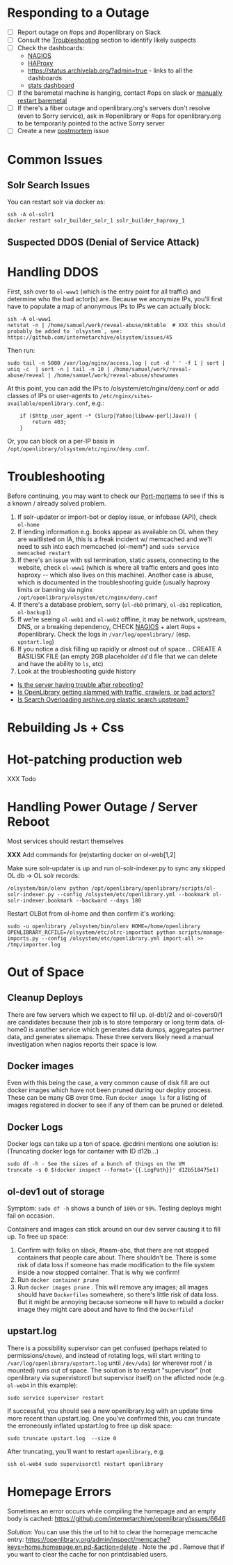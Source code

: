 # Responding to a Outage

- [ ] Report outage on #ops and #openlibrary on Slack
- [ ] Consult the [Troubleshooting](#Troubleshooting) section to identify likely suspects
- [ ] Check the dashboards:
    - [NAGIOS](https://monitor.archive.org/cgi-bin/nagios3/status.cgi?hostgroup=24.openlibrary&style=detail)
    - [HAProxy](https://openlibrary.org/admin?stats)
    - https://status.archivelab.org/?admin=true - links to all the dashboards
    - [stats dashboard](http://ol-home.us.archive.org:8088/dashboard/)
- [ ] If the baremetal machine is hanging, contact #ops on slack or [manually restart baremetal](https://gnt-webmgr.us.archive.org/)
- [ ] If there's a fiber outage and openlibrary.org's servers don't resolve (even to Sorry service), ask in #openlibrary or #ops for openlibrary.org to be temporarily pointed to the active Sorry server
- [ ] Create a new [postmortem](https://github.com/internetarchive/openlibrary/issues/new?assignees=&labels=Type%3A+Post-Mortem%2C+Priority%3A+0%2C+GJ%3A+Triage+Exception&template=post_mortem.md&title=) issue

# Common Issues

## Solr Search Issues

You can restart solr via docker as:

```
ssh -A ol-solr1
docker restart solr_builder_solr_1 solr_builder_haproxy_1
```

## Suspected DDOS (Denial of Service Attack)

# Handling DDOS

First, ssh over to `ol-www1` (which is the entry point for all traffic) and determine who the bad actor(s) are. Because we anonymize IPs, you'll first have to populate a map of anonymous IPs to IPs we can actually block:

```
ssh -A ol-www1
netstat -n | /home/samuel/work/reveal-abuse/mktable  # XXX this should probably be added to `olsystem`, see: https://github.com/internetarchive/olsystem/issues/45
```

Then run:

```
sudo tail -n 5000 /var/log/nginx/access.log | cut -d ' ' -f 1 | sort | uniq -c  | sort -n | tail -n 10 | /home/samuel/work/reveal-abuse/reveal | /home/samuel/work/reveal-abuse/shownames
```

At this point, you can add the IPs to /olsystem/etc/nginx/deny.conf or add classes of IPs or user-agents to `/etc/nginx/sites-available/openlibrary.conf`, e.g.:

```
    if ($http_user_agent ~* (Slurp|Yahoo|libwww-perl|Java)) {
        return 403;
    }
```

Or, you can block on a per-IP basis in `/opt/openlibrary/olsystem/etc/nginx/deny.conf`.

# Troubleshooting

Before continuing, you may want to check our [Port-mortems](https://github.com/internetarchive/openlibrary/issues?q=is%3Aissue+label%3A%22Type%3A+Post-Mortem%22+) to see if this is a known / already solved problem.

1. If solr-updater or import-bot or deploy issue, or infobase (API), check `ol-home`
2. If lending information e.g. books appear as available on OL when they are waitlisted on IA, this is a freak incident w/ memcached and we'll need to ssh into each memcached (ol-mem*) and `sudo service memcached restart`
3. If there's an issue with ssl termination, static assets, connecting to the website, check `ol-www1` (which is where all traffic enters and goes into haproxy -- which also lives on this machine). Another case is abuse, which is documented in the troubleshooting guide (usually haproxy limits or banning via nginx `/opt/openlibrary/olsystem/etc/nginx/deny.conf`
4. If there's a database problem, sorry (`ol-db0` primary, `ol-db1` replication, `ol-backup1`)
5. If we're seeing `ol-web1` and `ol-web2` offline, it may be network, upstream, DNS, or a breaking dependency, CHECK [NAGIOS](https://monitor.archive.org/cgi-bin/nagios3/status.cgi?hostgroup=24.openlibrary&style=detail) + alert #ops + #openlibrary. Check the logs in `/var/log/openlibrary/` (esp. `upstart.log`)
7. If you notice a disk filling up rapidly or almost out of space... CREATE A BASILISK FILE (an empty 2GB placeholder `dd`'d file that we can delete and have the ability to `ls`, etc)
8. Look at the troubleshooting guide history

- [Is the server having trouble after rebooting?](#Handling_Server_Reboot)
- [Is OpenLibrary getting slammed with traffic, crawlers, or bad actors?](#Handling_DDOS)
- [Is Search Overloading archive.org elastic search upstream?](#Overloaded_Search)

# Rebuilding Js + Css

# Hot-patching production web

XXX Todo

# Handling Power Outage / Server Reboot

Most services should restart themselves

**XXX** Add commands for (re)starting docker on ol-web[1,2] 

Make sure solr-updater is up and run ol-solr-indexer.py to sync any skipped OL db -> OL solr records:

```
/olsystem/bin/olenv python /opt/openlibrary/openlibrary/scripts/ol-solr-indexer.py --config /olsystem/etc/openlibrary.yml --bookmark ol-solr-indexer.bookmark --backward --days 180
```

Restart OLBot from ol-home and then confirm it's working:

```
sudo -u openlibrary /olsystem/bin/olenv HOME=/home/openlibrary OPENLIBRARY_RCFILE=/olsystem/etc/olrc-importbot python scripts/manage-imports.py --config /olsystem/etc/openlibrary.yml import-all >> /tmp/importer.log
```

# Out of Space

## Cleanup Deploys

There are few servers which we expect to fill up. ol-db1/2 and ol-covers0/1 are candidates because their job is to store temporary or long term data. ol-home0 is another service which generates data dumps, aggregates partner data, and generates sitemaps. These three servers likely need a manual investigation when nagios reports their space is low.

## Docker images

Even with this being the case, a very common cause of disk fill are out docker images which have not been pruned during our deploy process. These can be many GB over time. Run `docker image ls` for a listing of images registered in docker to see if any of them can be pruned or deleted.

## Docker Logs

Docker logs can take up a ton of space. @cdrini mentions one solution is:
(Truncating docker logs for container with ID d12b...)
```
sudo df -h - See the sizes of a bunch of things on the VM
truncate -s 0 $(docker inspect --format='{{.LogPath}}' d12b518475e1)
```

## ol-dev1 out of storage

Symptom: `sudo df -h` shows a bunch of `100%` or `99%`. Testing deploys might fail on occasion.

Containers and images can stick around on our dev server causing it to fill up. To free up space:

1. Confirm with folks on slack, #team-abc, that there are not stopped containers that people care about. There shouldn't be. There is some risk of data loss if someone has made modification to the file system inside a now stopped container. That is why we confirm!
2. Run `docker container prune`
3. Run `docker images prune` . This will remove any images; all images should have `Dockerfiles` somewhere, so there's little risk of data loss. But it might be annoying because someone will have to rebuild a docker image they might care about and have to find the `Dockerfile`!

## upstart.log
There is a possibility supervisor can get confused (perhaps related to permissions/`chown`), and instead of rotating logs, will start writing to `/var/log/openlibrary/upstart.log` until `/dev/vda1` (or wherever root / is mounted) runs out of space. The solution is to restart "supervisor" (not openlibrary via supervistorctl but supervisor itself) on the aflicted node (e.g. `ol-web4` in this example):

```
sudo service supervisor restart
```

If successful, you should see a new openlibrary.log with an update time more recent than upstart.log. One you've confirmed this, you can truncate the erroneously inflated upstart.log to free up disk space:

```
sudo truncate upstart.log  --size 0
```

After truncating, you'll want to restart `openlibrary`, e.g.

```
ssh ol-web4 sudo supervisorctl restart openlibrary
```

# Homepage Errors

Sometimes an error occurs while compiling the homepage and an empty body is cached:
https://github.com/internetarchive/openlibrary/issues/6646

*Solution:* You can use this the url to hit to clear the homepage memcache entry: https://openlibrary.org/admin/inspect/memcache?keys=home.homepage.en.pd-&action=delete . Note the .pd . Remove that if you want to clear the cache for non printdisabled users.